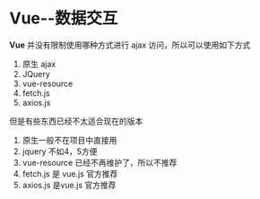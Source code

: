 # Vue--数据交互

**Vue** 并没有限制使用哪种方式进行 ajax 访问，所以可以使用如下方式

1. 原生 ajax
2. JQuery
3. vue-resource
4. fetch.js
5. axios.js

但是有些东西已经不太适合现在的版本

1. 原生一般不在项目中直接用
2. jquery 不如4，5方便
3. vue-resource 已经不再维护了，所以不推荐
4. fetch.js 是 vue.js 官方推荐
5. axios.js 是vue.js 官方推荐